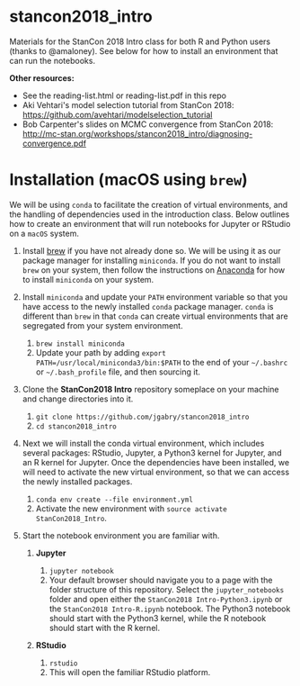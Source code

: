 # stancon2018_intro
Materials for the StanCon 2018 Intro class for both R and Python users (thanks to @amaloney). 
See below for how to install an environment
that can run the notebooks.

**Other resources:**       
* See the reading-list.html or reading-list.pdf in this repo
* Aki Vehtari's model selection tutorial from StanCon 2018: https://github.com/avehtari/modelselection_tutorial
* Bob Carpenter's slides on MCMC convergence from StanCon 2018: http://mc-stan.org/workshops/stancon2018_intro/diagnosing-convergence.pdf

# Installation (macOS using `brew`)
We will be using `conda` to facilitate the creation of virtual environments,
and the handling of dependencies used in the introduction class. Below outlines
how to create an environment that will run notebooks for Jupyter or RStudio on
a `macOS` system.

1. Install [brew](https://brew.sh) if you have not already done so. We will be
   using it as our package manager for installing `miniconda`. If you do not
   want to install `brew` on your system, then follow the instructions on
   [Anaconda](https://conda.io/miniconda.html) for how to install `miniconda`
   on your system.

1. Install `miniconda` and update your `PATH` environment variable so that you
   have access to the newly installed `conda` package manager. `conda` is
   different than `brew` in that `conda` can create virtual environments that
   are segregated from your system environment.

   1. `brew install miniconda`
   1. Update your path by adding
      `export PATH=/usr/local/miniconda3/bin:$PATH` to the end of your
      `~/.bashrc` or `~/.bash_profile` file, and then sourcing it.

1. Clone the **StanCon2018 Intro** repository someplace on your machine and
   change directories into it.

   1. `git clone https://github.com/jgabry/stancon2018_intro`
   1. `cd stancon2018_intro`

1. Next we will install the conda virtual environment, which includes several
   packages: RStudio, Jupyter, a Python3 kernel for Jupyter, and an R kernel
   for Jupyter. Once the dependencies have been installed, we will need to
   activate the new virtual environment, so that we can access the newly
   installed packages.

   1. `conda env create --file environment.yml`
   1. Activate the new environment with `source activate StanCon2018_Intro`.

1. Start the notebook environment you are familiar with.

   1. **Jupyter**

      1. `jupyter notebook`
      1. Your default browser should navigate you to a page with the folder
         structure of this repository. Select the `jupyter_notebooks` folder
         and open either the `StanCon2018 Intro-Python3.ipynb` or the
         `StanCon2018 Intro-R.ipynb` notebook. The Python3 notebook should
         start with the Python3 kernel, while the R notebook should start with
         the R kernel.

   1. **RStudio**

      1. `rstudio`
      1. This will open the familiar RStudio platform.
